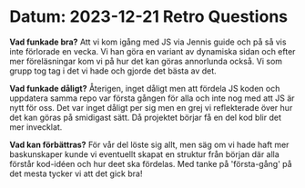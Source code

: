 # Datum: 2023-12-21 Retro Questions

**Vad funkade bra?** Att vi kom igång med JS via Jennis guide och på så vis inte förlorade en vecka. Vi han göra en variant av dynamiska sidan och efter mer föreläsningar kom vi på hur det kan göras annorlunda också. Vi som grupp tog tag i det vi hade och gjorde det bästa av det.

**Vad funkade dåligt?** Återigen, inget dåligt men att fördela JS koden och uppdatera samma repo var första gången för alla och inte nog med att JS är nytt för oss. Det var inget dåligt per sig men en grej vi reflekterade över hur det kan göras på smidigast sätt. Då projektet börjar få en del kod blir det mer invecklat.

**Vad kan förbättras?** För vår del löste sig allt, men säg om vi hade haft mer baskunskaper kunde vi eventuellt skapat en struktur från början där alla förstår kod-idéen och hur deet ska fördelas. Med tanke på 'första-gång' på det mesta tycker vi att det gick bra!
